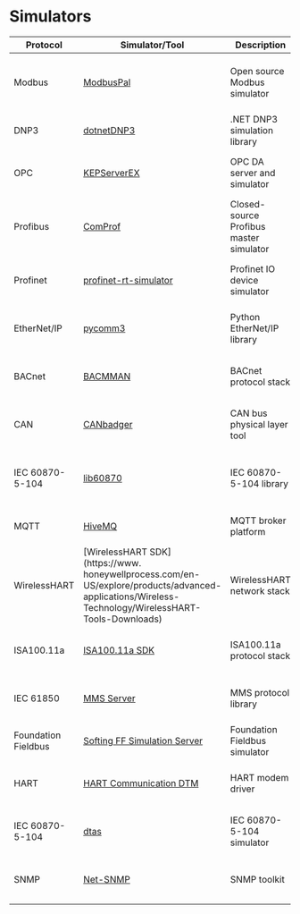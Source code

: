 # Simulators

| Protocol | Simulator/Tool | Description | Usage |
|-|-|-|-|
| Modbus | [ModbusPal](https://modbuspal.github.io/) | Open source Modbus simulator | Simulate Modbus slave devices for testing masters |  
| DNP3 | [dotnetDNP3](https://github.com/automatak/dotnetDNP3) | .NET DNP3 simulation library | Build DNP3 masters/slaves for prototyping |
| OPC | [KEPServerEX](https://www.kepware.com/en-us/products/kepserverex/) | OPC DA server and simulator | Simulate OPC tags and devices for client testing |
| Profibus | [ComProf](https://www.process-informatik.de/products/profibus-simulation/completesimulation/) | Closed-source Profibus master simulator | Simulate Profibus network with virtual slaves | 
| Profinet | [profinet-rt-simulator](https://github.com/HSASec/profinet-rt-simulator) | Profinet IO device simulator | Replay PCAPs or custom Profinet frames |
| EtherNet/IP | [pycomm3](https://github.com/ottowayi/pycomm3) | Python EtherNet/IP library | Build EtherNet/IP client/server applications |
| BACnet | [BACMMAN](https://github.com/ChristianKuehnel/BACMMAN) | BACnet protocol stack | Implement BACnet network functionality |
| CAN | [CANbadger](https://github.com/Gutenshit/CANBus-Triple) | CAN bus physical layer tool | Generate arbitrary CAN traffic on a CAN bus |
| IEC 60870-5-104 | [lib60870](http://lib60870.org/) | IEC 60870-5-104 library | Build IEC 60870-5-104 master/slave applications | 
| MQTT | [HiveMQ](https://www.hivemq.com/) | MQTT broker platform | Deploy MQTT brokers for testing clients |
| WirelessHART | [WirelessHART SDK](https://www. honeywellprocess.com/en-US/explore/products/advanced-applications/Wireless-Technology/WirelessHART-Tools-Downloads) | WirelessHART network stack | Build WirelessHART devices and networks |
| ISA100.11a | [ISA100.11a SDK](https://www.renesas.com/us/en/products/wireless-connectivity/isa10011a-industrial-wlan-solutions) | ISA100.11a protocol stack | Develop ISA100.11a compliant devices |  
| IEC 61850 | [MMS Server](https://www.systemcorp.com.au/mms-ethernet-server.html) | MMS protocol library | Implement IEC 61850 MMS server interfaces |
| Foundation Fieldbus | [Softing FF Simulation Server](https://industrial.softing.com/en/products/fieldbus-systems/simulation-servers/ff-simulation-server.html) | Foundation Fieldbus simulator | Simulate FF H1 network and devices |
| HART | [HART Communication DTM](https://www.pepperlfuchs.us/usa/en/classid_55.htm) | HART modem driver | Communicate with HART devices from a PC | 
| IEC 60870-5-104 | [dtas](https://sourceforge.net/projects/dtas/) | IEC 60870-5-104 simulator | Simulate IEC 60870-5-104 slave devices |
| SNMP | [Net-SNMP](http://www.net-snmp.org/) | SNMP toolkit | Build SNMP agents for device simulation |
